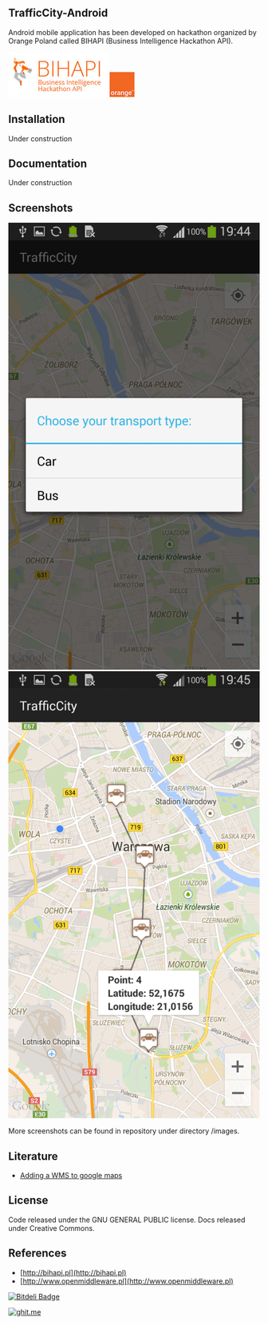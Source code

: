 ## TrafficCity-Android

Android mobile application has been developed on hackathon organized by Orange Poland called BIHAPI (Business Intelligence Hackathon API).

![BIHAPI](https://github.com/GarciaPL/TrafficCity/blob/master/images/bihapi.png "BIHAPI")
![Orange](https://github.com/GarciaPL/TrafficCity/blob/master/images/orange.png "Orange")

## Installation

Under construction

## Documentation

Under construction

## Screenshots

![TransportType](https://github.com/GarciaPL/TrafficCity-Android/blob/master/images/TypTransportu.png "Transport Type")
![DailyRoute](https://github.com/GarciaPL/TrafficCity-Android/blob/master/images/TrasaUzytkownika.png "Daily route")

More screenshots can be found in repository under directory /images.

## Literature

- [Adding a WMS to google maps](http://androidgismap.blogspot.com/2011/07/adding-wms-to-google-maps.html)

## License

Code released under the GNU GENERAL PUBLIC license. Docs released under Creative Commons.

## References
- [http://bihapi.pl](http://bihapi.pl)
- [http://www.openmiddleware.pl](http://www.openmiddleware.pl)

[![Bitdeli Badge](https://d2weczhvl823v0.cloudfront.net/GarciaPL/trafficcity-android/trend.png)](https://bitdeli.com/free "Bitdeli Badge")

[![ghit.me](https://ghit.me/badge.svg?repo=GarciaPL/TrafficCity-Android)](https://ghit.me/repo/GarciaPL/TrafficCity-Android)
